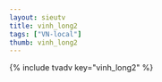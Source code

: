 ```yaml
--- 
layout: sieutv
title: vinh_long2
tags: ["VN-local"]
thumb: vinh_long2
---
```

{% include tvadv key="vinh_long2" %}
